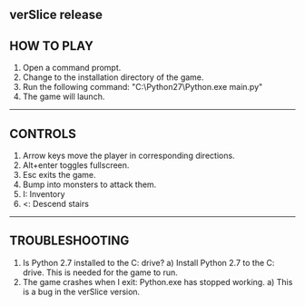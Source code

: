 verSlice release
----------------------------------------
HOW TO PLAY
----------------------------------------

1) Open a command prompt.
2) Change to the installation directory of the game.
3) Run the following command: "C:\Python27\Python.exe main.py"
4) The game will launch.

----------------------------------------
CONTROLS
----------------------------------------

1) Arrow keys move the player in corresponding directions.
2) Alt+enter toggles fullscreen.
3) Esc exits the game.
4) Bump into monsters to attack them.
5) I: Inventory
6) <: Descend stairs

----------------------------------------
TROUBLESHOOTING
----------------------------------------
1) Is Python 2.7 installed to the C: drive?
	a) Install Python 2.7 to the C: drive. This is needed for the game to run.
2) The game crashes when I exit: Python.exe has stopped working.
	a) This is a bug in the verSlice version.
